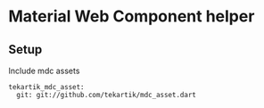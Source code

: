 # Material Web Component helper

## Setup

Include mdc assets

    tekartik_mdc_asset:
      git: git://github.com/tekartik/mdc_asset.dart

